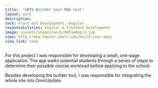 ```yaml
---
title:  "UBTU Builder your MBA tool"
layout: work
description: 
tech: Front-end Development, Angular
responsibilities: Angular & Frontend Development
image: /assets/images/work/UBTowWeb-3.jpg
view: http://mba.towson.ubalt.edu/build-your-mba/
view_link: true
---
```


For this project I was responsible for developing a small, one-page application. 
The app walks potential students through a series of steps to determine their possible course workload before applying to the school.

Besides developing the builder tool, I was responsible for integrating the whole site into OmniUpdate.